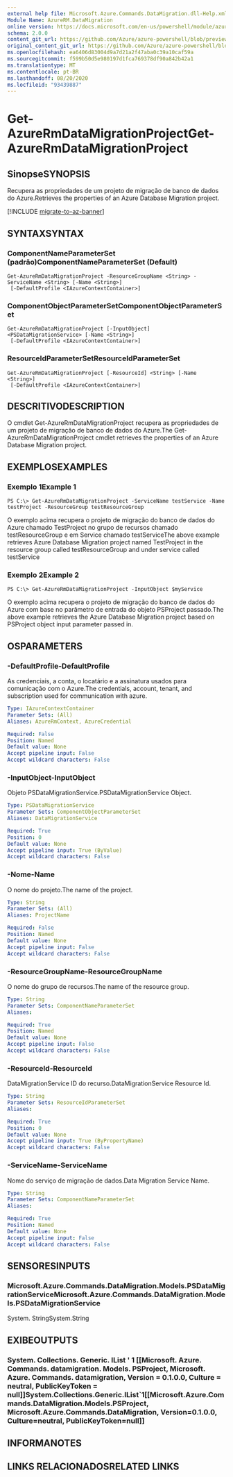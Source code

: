 ```yaml
---
external help file: Microsoft.Azure.Commands.DataMigration.dll-Help.xml
Module Name: AzureRM.DataMigration
online version: https://docs.microsoft.com/en-us/powershell/module/azurerm.datamigration/get-azurermdatamigrationproject
schema: 2.0.0
content_git_url: https://github.com/Azure/azure-powershell/blob/preview/src/ResourceManager/DataMigration/Commands.DataMigration/help/Get-AzureRmDataMigrationProject.md
original_content_git_url: https://github.com/Azure/azure-powershell/blob/preview/src/ResourceManager/DataMigration/Commands.DataMigration/help/Get-AzureRmDataMigrationProject.md
ms.openlocfilehash: ea6406d83004d9a7d21a2f47aba0c39a10caf59a
ms.sourcegitcommit: f599b50d5e980197d1fca769378df90a842b42a1
ms.translationtype: MT
ms.contentlocale: pt-BR
ms.lasthandoff: 08/20/2020
ms.locfileid: "93439887"
---
```

# <span data-ttu-id="d089e-101">Get-AzureRmDataMigrationProject</span><span class="sxs-lookup"><span data-stu-id="d089e-101">Get-AzureRmDataMigrationProject</span></span>

## <span data-ttu-id="d089e-102">Sinopse</span><span class="sxs-lookup"><span data-stu-id="d089e-102">SYNOPSIS</span></span>
<span data-ttu-id="d089e-103">Recupera as propriedades de um projeto de migração de banco de dados do Azure.</span><span class="sxs-lookup"><span data-stu-id="d089e-103">Retrieves the properties of an Azure Database Migration project.</span></span>

[!INCLUDE [migrate-to-az-banner](../../includes/migrate-to-az-banner.md)]

## <span data-ttu-id="d089e-104">SYNTAX</span><span class="sxs-lookup"><span data-stu-id="d089e-104">SYNTAX</span></span>

### <span data-ttu-id="d089e-105">ComponentNameParameterSet (padrão)</span><span class="sxs-lookup"><span data-stu-id="d089e-105">ComponentNameParameterSet (Default)</span></span>
```
Get-AzureRmDataMigrationProject -ResourceGroupName <String> -ServiceName <String> [-Name <String>]
 [-DefaultProfile <IAzureContextContainer>]
```

### <span data-ttu-id="d089e-106">ComponentObjectParameterSet</span><span class="sxs-lookup"><span data-stu-id="d089e-106">ComponentObjectParameterSet</span></span>
```
Get-AzureRmDataMigrationProject [-InputObject] <PSDataMigrationService> [-Name <String>]
 [-DefaultProfile <IAzureContextContainer>]
```

### <span data-ttu-id="d089e-107">ResourceIdParameterSet</span><span class="sxs-lookup"><span data-stu-id="d089e-107">ResourceIdParameterSet</span></span>
```
Get-AzureRmDataMigrationProject [-ResourceId] <String> [-Name <String>]
 [-DefaultProfile <IAzureContextContainer>]
```

## <span data-ttu-id="d089e-108">DESCRITIVO</span><span class="sxs-lookup"><span data-stu-id="d089e-108">DESCRIPTION</span></span>
<span data-ttu-id="d089e-109">O cmdlet Get-AzureRmDataMigrationProject recupera as propriedades de um projeto de migração de banco de dados do Azure.</span><span class="sxs-lookup"><span data-stu-id="d089e-109">The Get-AzureRmDataMigrationProject cmdlet retrieves the properties of an Azure Database Migration project.</span></span>

## <span data-ttu-id="d089e-110">EXEMPLOS</span><span class="sxs-lookup"><span data-stu-id="d089e-110">EXAMPLES</span></span>

### <span data-ttu-id="d089e-111">Exemplo 1</span><span class="sxs-lookup"><span data-stu-id="d089e-111">Example 1</span></span>
```
PS C:\> Get-AzureRmDataMigrationProject -ServiceName testService -Name testProject -ResourceGroup testResourceGroup
```

<span data-ttu-id="d089e-112">O exemplo acima recupera o projeto de migração do banco de dados do Azure chamado TestProject no grupo de recursos chamado testResourceGroup e em Service chamado testService</span><span class="sxs-lookup"><span data-stu-id="d089e-112">The above example retrieves  Azure Database Migration project named TestProject in the resource group called testResourceGroup and under service called testService</span></span>

### <span data-ttu-id="d089e-113">Exemplo 2</span><span class="sxs-lookup"><span data-stu-id="d089e-113">Example 2</span></span>
```
PS C:\> Get-AzureRmDataMigrationProject -InputObject $myService
```

<span data-ttu-id="d089e-114">O exemplo acima recupera o projeto de migração do banco de dados do Azure com base no parâmetro de entrada do objeto PSProject passado.</span><span class="sxs-lookup"><span data-stu-id="d089e-114">The above example retrieves the  Azure Database Migration project based on PSProject object input parameter passed in.</span></span> 


## <span data-ttu-id="d089e-115">OS</span><span class="sxs-lookup"><span data-stu-id="d089e-115">PARAMETERS</span></span>

### <span data-ttu-id="d089e-116">-DefaultProfile</span><span class="sxs-lookup"><span data-stu-id="d089e-116">-DefaultProfile</span></span>
<span data-ttu-id="d089e-117">As credenciais, a conta, o locatário e a assinatura usados para comunicação com o Azure.</span><span class="sxs-lookup"><span data-stu-id="d089e-117">The credentials, account, tenant, and subscription used for communication with azure.</span></span>

```yaml
Type: IAzureContextContainer
Parameter Sets: (All)
Aliases: AzureRmContext, AzureCredential

Required: False
Position: Named
Default value: None
Accept pipeline input: False
Accept wildcard characters: False
```

### <span data-ttu-id="d089e-118">-InputObject</span><span class="sxs-lookup"><span data-stu-id="d089e-118">-InputObject</span></span>
<span data-ttu-id="d089e-119">Objeto PSDataMigrationService.</span><span class="sxs-lookup"><span data-stu-id="d089e-119">PSDataMigrationService Object.</span></span>

```yaml
Type: PSDataMigrationService
Parameter Sets: ComponentObjectParameterSet
Aliases: DataMigrationService

Required: True
Position: 0
Default value: None
Accept pipeline input: True (ByValue)
Accept wildcard characters: False
```

### <span data-ttu-id="d089e-120">-Nome</span><span class="sxs-lookup"><span data-stu-id="d089e-120">-Name</span></span>
<span data-ttu-id="d089e-121">O nome do projeto.</span><span class="sxs-lookup"><span data-stu-id="d089e-121">The name of the project.</span></span>

```yaml
Type: String
Parameter Sets: (All)
Aliases: ProjectName

Required: False
Position: Named
Default value: None
Accept pipeline input: False
Accept wildcard characters: False
```

### <span data-ttu-id="d089e-122">-ResourceGroupName</span><span class="sxs-lookup"><span data-stu-id="d089e-122">-ResourceGroupName</span></span>
<span data-ttu-id="d089e-123">O nome do grupo de recursos.</span><span class="sxs-lookup"><span data-stu-id="d089e-123">The name of the resource group.</span></span>

```yaml
Type: String
Parameter Sets: ComponentNameParameterSet
Aliases: 

Required: True
Position: Named
Default value: None
Accept pipeline input: False
Accept wildcard characters: False
```

### <span data-ttu-id="d089e-124">-ResourceId</span><span class="sxs-lookup"><span data-stu-id="d089e-124">-ResourceId</span></span>
<span data-ttu-id="d089e-125">DataMigrationService ID do recurso.</span><span class="sxs-lookup"><span data-stu-id="d089e-125">DataMigrationService Resource Id.</span></span>

```yaml
Type: String
Parameter Sets: ResourceIdParameterSet
Aliases: 

Required: True
Position: 0
Default value: None
Accept pipeline input: True (ByPropertyName)
Accept wildcard characters: False
```

### <span data-ttu-id="d089e-126">-ServiceName</span><span class="sxs-lookup"><span data-stu-id="d089e-126">-ServiceName</span></span>
<span data-ttu-id="d089e-127">Nome do serviço de migração de dados.</span><span class="sxs-lookup"><span data-stu-id="d089e-127">Data Migration Service Name.</span></span>

```yaml
Type: String
Parameter Sets: ComponentNameParameterSet
Aliases: 

Required: True
Position: Named
Default value: None
Accept pipeline input: False
Accept wildcard characters: False
```

## <span data-ttu-id="d089e-128">SENSORES</span><span class="sxs-lookup"><span data-stu-id="d089e-128">INPUTS</span></span>

### <span data-ttu-id="d089e-129">Microsoft.Azure.Commands.DataMigration.Models.PSDataMigrationService</span><span class="sxs-lookup"><span data-stu-id="d089e-129">Microsoft.Azure.Commands.DataMigration.Models.PSDataMigrationService</span></span>
<span data-ttu-id="d089e-130">System. String</span><span class="sxs-lookup"><span data-stu-id="d089e-130">System.String</span></span>


## <span data-ttu-id="d089e-131">EXIBE</span><span class="sxs-lookup"><span data-stu-id="d089e-131">OUTPUTS</span></span>

### <span data-ttu-id="d089e-132">System. Collections. Generic. IList ' 1 [[Microsoft. Azure. Commands. datamigration. Models. PSProject, Microsoft. Azure. Commands. datamigration, Version = 0.1.0.0, Culture = neutral, PublicKeyToken = null]]</span><span class="sxs-lookup"><span data-stu-id="d089e-132">System.Collections.Generic.IList\`1[[Microsoft.Azure.Commands.DataMigration.Models.PSProject, Microsoft.Azure.Commands.DataMigration, Version=0.1.0.0, Culture=neutral, PublicKeyToken=null]]</span></span>


## <span data-ttu-id="d089e-133">INFORMA</span><span class="sxs-lookup"><span data-stu-id="d089e-133">NOTES</span></span>

## <span data-ttu-id="d089e-134">LINKS RELACIONADOS</span><span class="sxs-lookup"><span data-stu-id="d089e-134">RELATED LINKS</span></span>


